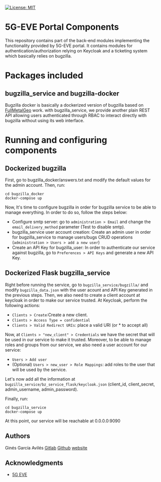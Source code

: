   [![License: MIT](https://img.shields.io/badge/License-MIT-yellow.svg)](https://opensource.org/licenses/MIT)
# 5G-EVE Portal Components
This repository contains part of the back-end modules implementing the functionality provided by 5G-EVE portal. It contains modules for authentication/authorization relying on Keycloak and a ticketing system which basically relies on bugzilla.

# Packages included

## bugzilla_service and bugzilla-docker
Bugzilla docker is basically a dockerized version of bugzilla based on [FullMetalGeo](https://github.com/FullMetalGeo/bugzilla-docker) work. with bugzilla_service, we provide another plain REST API allowing users authenticated through RBAC to interact directly with bugzilla without using its web interface.

# Running and configuring components
## Dockerized bugzilla
First, go to bugzilla_docker/answers.txt and modify the default values for the admin account. Then, run: 
```{bash}
cd bugzilla_docker
docker-compose up
```
Now, It's time to configure bugzilla in order for bugzilla service to be able to manage everything. In order to do so, follow the steps below:
* Configure smtp server: go to ```administration > Email``` and change the ```email_delivery_method``` parameter (Test to disable smtp).
* bugzilla_service user account creation: Create an admin user in order for bugzilla_service to manage users/bugs CRUD operations (```administration > Users > add a new user```)
* Create an API Key for bugzilla_user: In order to authenticate our service against bugzilla, go to ```Preferences > API Keys``` and generate a new API Key.

## Dockerized Flask bugzilla_service
Right before running the service, go to ```bugzilla_service/bugzilla/``` and modify ```bugzilla_data.json``` with the user acount and API Key generated in the previous steps.
Then, we also need to create a client account at keycloak in order to make our service trusted. At Keycloak, perform the following actions:
* ```Clients > Create```:Create a new client.
* ```Clients > Access Type = confidential```
* ```Clients > Valid Redirect URIs```: place a valid URI (or * to accept all)

Now, at ```Clients > "new_client" > Credentials``` we have the secret that will be used in our service to make it trusted. Moreover, to be able to manage roles and groups from our service, we also need a user account for our service:
* ```Users > Add user```
* (Optional) ```Users > new_user > Role Mappings```: add roles to the user that will be used by the service.

Let's now add all the information at ```bugzilla_service/bz_service_flask/keycloak.json``` (client_id, client_secret, admin_username, admin_password).

Finally, run:

```{bash}
cd bugzilla_service
docker-compose up
```

At this point, our service will be reachable at 0.0.0.0:9090

## Authors
Ginés García Avilés [Gitlab](https://gitlab.com/GinesGarcia) [Github](https://github.com/GinesGarcia) [website](https://www.it.uc3m.es/gigarcia/index.html)

## Acknowledgments
* [5G EVE](https://www.5g-eve.eu/)